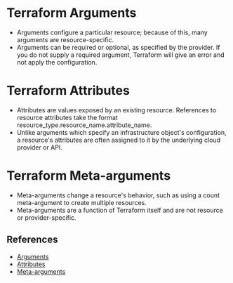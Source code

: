 # Terraform Arguments
- Arguments configure a particular resource; because of this, many arguments are resource-specific.
- Arguments can be required or optional, as specified by the provider. If you do not supply a required argument, Terraform will give an error and not apply the configuration.

# Terraform Attributes
- Attributes are values exposed by an existing resource. References to resource attributes take the format resource_type.resource_name.attribute_name.
- Unlike arguments which specify an infrastructure object's configuration, a resource's attributes are often assigned to it by the underlying cloud provider or API.

# Terraform Meta-arguments
- Meta-arguments change a resource's behavior, such as using a count meta-argument to create multiple resources.
- Meta-arguments are a function of Terraform itself and are not resource or provider-specific.

## References
- [Arguments](https://www.terraform.io/docs/language/syntax/configuration.html#arguments)
- [Attributes](https://learn.hashicorp.com/tutorials/terraform/resource?in=terraform%2Fconfiguration-language)
- [Meta-arguments](https://www.terraform.io/docs/language/resources/syntax.html#meta-arguments)